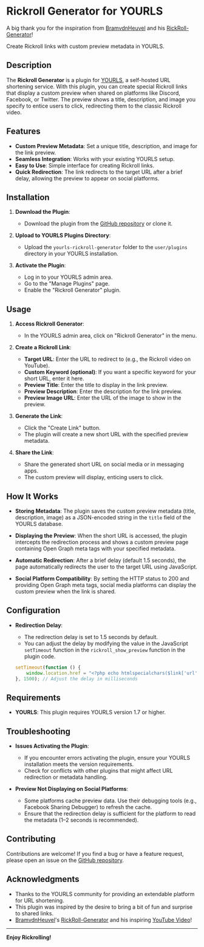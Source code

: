 # Rickroll Generator for YOURLS

A big thank you for the inspiration from [BramvdnHeuvel](https://github.com/BramvdnHeuvel) and his [RickRoll-Generator](https://github.com/BramvdnHeuvel/Rickroll-Generator)!

Create Rickroll links with custom preview metadata in YOURLS.

## Description

The **Rickroll Generator** is a plugin for [YOURLS](https://yourls.org/), a self-hosted URL shortening service. With this plugin, you can create special Rickroll links that display a custom preview when shared on platforms like Discord, Facebook, or Twitter. The preview shows a title, description, and image you specify to entice users to click, redirecting them to the classic Rickroll video.

## Features

- **Custom Preview Metadata**: Set a unique title, description, and image for the link preview.
- **Seamless Integration**: Works with your existing YOURLS setup.
- **Easy to Use**: Simple interface for creating Rickroll links.
- **Quick Redirection**: The link redirects to the target URL after a brief delay, allowing the preview to appear on social platforms.

## Installation

1. **Download the Plugin**:

   - Download the plugin from the [GitHub repository](https://github.com/bnfone/yourls-rickroll-generator) or clone it.

2. **Upload to YOURLS Plugins Directory**:

   - Upload the `yourls-rickroll-generator` folder to the `user/plugins` directory in your YOURLS installation.

3. **Activate the Plugin**:

   - Log in to your YOURLS admin area.
   - Go to the "Manage Plugins" page.
   - Enable the "Rickroll Generator" plugin.

## Usage

1. **Access Rickroll Generator**:

   - In the YOURLS admin area, click on "Rickroll Generator" in the menu.

2. **Create a Rickroll Link**:

   - **Target URL**: Enter the URL to redirect to (e.g., the Rickroll video on YouTube).
   - **Custom Keyword (optional)**: If you want a specific keyword for your short URL, enter it here.
   - **Preview Title**: Enter the title to display in the link preview.
   - **Preview Description**: Enter the description for the link preview.
   - **Preview Image URL**: Enter the URL of the image to show in the preview.

3. **Generate the Link**:

   - Click the "Create Link" button.
   - The plugin will create a new short URL with the specified preview metadata.

4. **Share the Link**:

   - Share the generated short URL on social media or in messaging apps.
   - The custom preview will display, enticing users to click.

## How It Works

- **Storing Metadata**: The plugin saves the custom preview metadata (title, description, image) as a JSON-encoded string in the `title` field of the YOURLS database.

- **Displaying the Preview**: When the short URL is accessed, the plugin intercepts the redirection process and shows a custom preview page containing Open Graph meta tags with your specified metadata.

- **Automatic Redirection**: After a brief delay (default 1.5 seconds), the page automatically redirects the user to the target URL using JavaScript.

- **Social Platform Compatibility**: By setting the HTTP status to 200 and providing Open Graph meta tags, social media platforms can display the custom preview when the link is shared.

## Configuration

- **Redirection Delay**:

  - The redirection delay is set to 1.5 seconds by default.
  - You can adjust the delay by modifying the value in the JavaScript `setTimeout` function in the `rickroll_show_preview` function in the plugin code.

  ```javascript
  setTimeout(function () {
      window.location.href = "<?php echo htmlspecialchars($link['url']); ?>";
  }, 1500); // Adjust the delay in milliseconds
  ```

## Requirements

- **YOURLS**: This plugin requires YOURLS version 1.7 or higher.

## Troubleshooting

- **Issues Activating the Plugin**:

  - If you encounter errors activating the plugin, ensure your YOURLS installation meets the version requirements.
  - Check for conflicts with other plugins that might affect URL redirection or metadata handling.

- **Preview Not Displaying on Social Platforms**:

  - Some platforms cache preview data. Use their debugging tools (e.g., Facebook Sharing Debugger) to refresh the cache.
  - Ensure that the redirection delay is sufficient for the platform to read the metadata (1–2 seconds is recommended).

## Contributing

Contributions are welcome! If you find a bug or have a feature request, please open an issue on the [GitHub repository](https://github.com/bnfone/yourls-rickroll-generator).

## Acknowledgments

- Thanks to the YOURLS community for providing an extendable platform for URL shortening.
- This plugin was inspired by the desire to bring a bit of fun and surprise to shared links.
- [BramvdnHeuvel](https://github.com/BramvdnHeuvel)'s [RickRoll-Generator](https://github.com/BramvdnHeuvel/Rickroll-Generator) and his inspiring [YouTube Video](https://www.youtube.com/watch?v=HyNGb8T7LvM)!

---

**Enjoy Rickrolling!**